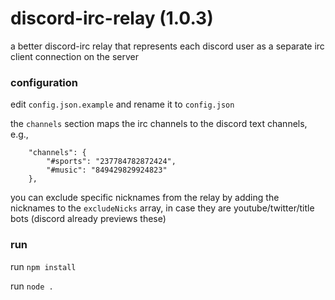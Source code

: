 # discord-irc-relay (1.0.3)
a better discord-irc relay that represents each discord user as a separate irc client connection on the server

### configuration

edit `config.json.example` and rename it to `config.json`

the `channels` section maps the irc channels to the discord text channels, e.g.,

```
    "channels": {
        "#sports": "237784782872424",
        "#music": "849429829924823"
    },
```

you can exclude specific nicknames from the relay by adding the nicknames to the `excludeNicks` array, in case they are youtube/twitter/title bots (discord already previews these)

### run

run `npm install`

run `node .`
